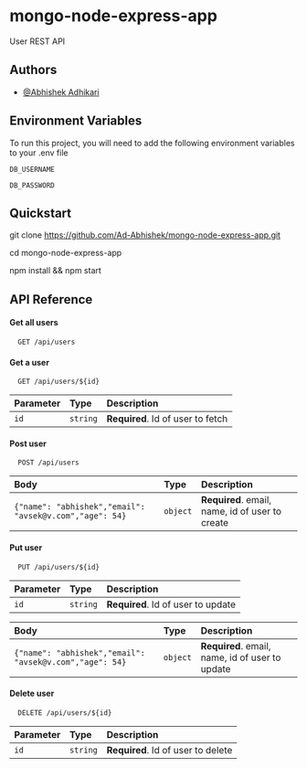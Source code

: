 

# mongo-node-express-app

User REST API

## Authors

- [@Abhishek Adhikari](https://github.com/Ad-Abhishek)


## Environment Variables

To run this project, you will need to add the following environment variables to your .env file

`DB_USERNAME`

`DB_PASSWORD`


## Quickstart

git clone https://github.com/Ad-Abhishek/mongo-node-express-app.git

cd mongo-node-express-app

npm install && npm start


## API Reference

#### Get all users

```http
  GET /api/users
```



#### Get a user

```http
  GET /api/users/${id}
```

| Parameter | Type     | Description                       |
| :-------- | :------- | :-------------------------------- |
| `id`      | `string` | **Required**. Id of user to fetch |

#### Post user

```http
  POST /api/users
```

| Body      | Type     | Description                       |
| :-------- | :------- | :-------------------------------- |
| `{"name": "abhishek","email": "avsek@v.com","age": 54}`      | `object`   | **Required**. email, name, id of user to create |

#### Put user

```http
  PUT /api/users/${id}
```
| Parameter | Type     | Description                       |
| :-------- | :------- | :-------------------------------- |
| `id`      | `string` | **Required**. Id of user to update |

| Body      | Type     | Description                       |
| :-------- | :------- | :-------------------------------- |
| `{"name": "abhishek","email": "avsek@v.com","age": 54}`      | `object`   | **Required**. email, name, id of user to update |

#### Delete user

```http
  DELETE /api/users/${id}
```

| Parameter | Type     | Description                       |
| :-------- | :------- | :-------------------------------- |
| `id`      | `string` | **Required**. Id of user to delete |
